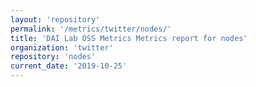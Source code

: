 ```yaml
---
layout: 'repository'
permalink: '/metrics/twitter/nodes/'
title: 'DAI Lab OSS Metrics Metrics report for nodes'
organization: 'twitter'
repository: 'nodes'
current_date: '2019-10-25'
---
```

